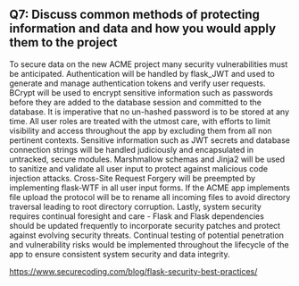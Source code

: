 ## Q7: Discuss common methods of protecting information and data and how you would apply them to the project

To secure data on the new ACME project many security vulnerabilities must be anticipated. Authentication will be handled by flask_JWT and used to generate and manage authentication tokens and verify user requests. BCrypt will be used to encrypt sensitive information such as passwords before they are added to the database session and committed to the database. It is imperative that no un-hashed password is to be stored at any time. All user roles are treated with the utmost care, with efforts to limit visibility and access throughout the app by excluding them from all non pertinent contexts. Sensitive information such as JWT secrets and database connection strings will be handled judiciously and encapsulated in untracked, secure modules. Marshmallow schemas and Jinja2 will be used to sanitize and validate all user input to protect against malicious code injection attacks. Cross-Site Request Forgery will be preempted by implementing flask-WTF in all user input forms. If the ACME app implements file upload the protocol will be to rename all incoming files to avoid directory traversal leading to root directory corruption. Lastly, system security requires continual foresight and care - Flask and Flask dependencies should be updated frequently to incorporate security patches and protect against evolving security threats. Continual testing of potential penetration and vulnerability risks would be implemented throughout the lifecycle of the app to ensure consistent system security and data integrity.



https://www.securecoding.com/blog/flask-security-best-practices/



